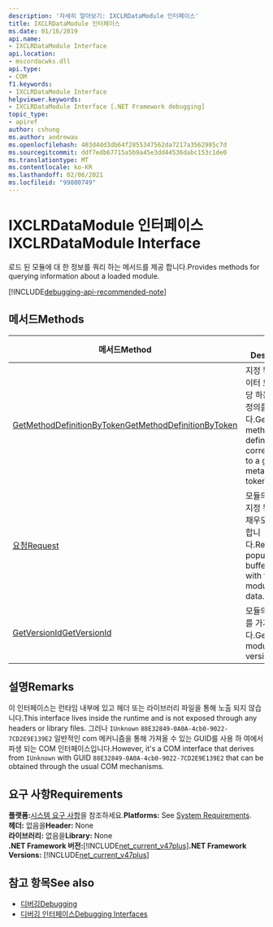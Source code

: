 ```yaml
---
description: '자세히 알아보기: IXCLRDataModule 인터페이스'
title: IXCLRDataModule 인터페이스
ms.date: 01/16/2019
api.name:
- IXCLRDataModule Interface
api.location:
- mscordacwks.dll
api.type:
- COM
f1.keywords:
- IXCLRDataModule Interface
helpviewer.keywords:
- IXCLRDataModule Interface [.NET Framework debugging]
topic_type:
- apiref
author: cshung
ms.author: andrewau
ms.openlocfilehash: 403d4dd3db64f2855347562da7217a3562985c7d
ms.sourcegitcommit: ddf7edb67715a5b9a45e3dd44536dabc153c1de0
ms.translationtype: MT
ms.contentlocale: ko-KR
ms.lasthandoff: 02/06/2021
ms.locfileid: "99800749"
---
```

# <a name="ixclrdatamodule-interface"></a><span data-ttu-id="a586b-103">IXCLRDataModule 인터페이스</span><span class="sxs-lookup"><span data-stu-id="a586b-103">IXCLRDataModule Interface</span></span>

<span data-ttu-id="a586b-104">로드 된 모듈에 대 한 정보를 쿼리 하는 메서드를 제공 합니다.</span><span class="sxs-lookup"><span data-stu-id="a586b-104">Provides methods for querying information about a loaded module.</span></span>

[!INCLUDE[debugging-api-recommended-note](../../../../includes/debugging-api-recommended-note.md)]

## <a name="methods"></a><span data-ttu-id="a586b-105">메서드</span><span class="sxs-lookup"><span data-stu-id="a586b-105">Methods</span></span>

| <span data-ttu-id="a586b-106">메서드</span><span class="sxs-lookup"><span data-stu-id="a586b-106">Method</span></span>                                                                                                                                | <span data-ttu-id="a586b-107">설명</span><span class="sxs-lookup"><span data-stu-id="a586b-107">Description</span></span>                                                         |
| ------------------------------------------------------------------------------------------------------------------------------------- | ------------------------------------------------------------------- |
| [<span data-ttu-id="a586b-108">GetMethodDefinitionByToken</span><span class="sxs-lookup"><span data-stu-id="a586b-108">GetMethodDefinitionByToken</span></span>](ixclrdatamodule-getmethoddefinitionbytoken-method.md) | <span data-ttu-id="a586b-109">지정 된 메타 데이터 토큰에 해당 하는 메서드 정의를 가져옵니다.</span><span class="sxs-lookup"><span data-stu-id="a586b-109">Gets the method definition corresponding to a given metadata token.</span></span> |
| [<span data-ttu-id="a586b-110">요청</span><span class="sxs-lookup"><span data-stu-id="a586b-110">Request</span></span>](ixclrdatamodule-request-method.md)                                       | <span data-ttu-id="a586b-111">모듈의 데이터에 지정 된 버퍼를 채우도록 요청 합니다.</span><span class="sxs-lookup"><span data-stu-id="a586b-111">Requests to populate the buffer given with the module's data.</span></span>       |
| [<span data-ttu-id="a586b-112">GetVersionId</span><span class="sxs-lookup"><span data-stu-id="a586b-112">GetVersionId</span></span>](ixclrdatamodule-getversionid-method.md)                             | <span data-ttu-id="a586b-113">모듈의 버전 ID를 가져옵니다.</span><span class="sxs-lookup"><span data-stu-id="a586b-113">Gets the module's version ID.</span></span>                                       |

## <a name="remarks"></a><span data-ttu-id="a586b-114">설명</span><span class="sxs-lookup"><span data-stu-id="a586b-114">Remarks</span></span>

<span data-ttu-id="a586b-115">이 인터페이스는 런타임 내부에 있고 헤더 또는 라이브러리 파일을 통해 노출 되지 않습니다.</span><span class="sxs-lookup"><span data-stu-id="a586b-115">This interface lives inside the runtime and is not exposed through any headers or library files.</span></span> <span data-ttu-id="a586b-116">그러나 `IUnknown` `88E32849-0A0A-4cb0-9022-7CD2E9E139E2` 일반적인 com 메커니즘을 통해 가져올 수 있는 GUID를 사용 하 여에서 파생 되는 COM 인터페이스입니다.</span><span class="sxs-lookup"><span data-stu-id="a586b-116">However, it's a COM interface that derives from `IUnknown` with GUID `88E32849-0A0A-4cb0-9022-7CD2E9E139E2` that can be obtained through the usual COM mechanisms.</span></span>

## <a name="requirements"></a><span data-ttu-id="a586b-117">요구 사항</span><span class="sxs-lookup"><span data-stu-id="a586b-117">Requirements</span></span>

<span data-ttu-id="a586b-118">**플랫폼:**[시스템 요구 사항](../../get-started/system-requirements.md)을 참조하세요.</span><span class="sxs-lookup"><span data-stu-id="a586b-118">**Platforms:** See [System Requirements](../../get-started/system-requirements.md).</span></span>  
<span data-ttu-id="a586b-119">**헤더:** 없음을</span><span class="sxs-lookup"><span data-stu-id="a586b-119">**Header:** None</span></span>  
<span data-ttu-id="a586b-120">**라이브러리:** 없음을</span><span class="sxs-lookup"><span data-stu-id="a586b-120">**Library:** None</span></span>  
<span data-ttu-id="a586b-121">**.NET Framework 버전:**[!INCLUDE[net_current_v47plus](../../../../includes/net-current-v47plus.md)]</span><span class="sxs-lookup"><span data-stu-id="a586b-121">**.NET Framework Versions:** [!INCLUDE[net_current_v47plus](../../../../includes/net-current-v47plus.md)]</span></span>  

## <a name="see-also"></a><span data-ttu-id="a586b-122">참고 항목</span><span class="sxs-lookup"><span data-stu-id="a586b-122">See also</span></span>

- [<span data-ttu-id="a586b-123">디버깅</span><span class="sxs-lookup"><span data-stu-id="a586b-123">Debugging</span></span>](index.md)
- [<span data-ttu-id="a586b-124">디버깅 인터페이스</span><span class="sxs-lookup"><span data-stu-id="a586b-124">Debugging Interfaces</span></span>](debugging-interfaces.md)
